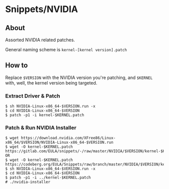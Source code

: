 # Snippets/NVIDIA

## About
Assorted NVIDIA related patches.

General naming scheme is `kernel-[kernel version].patch`

## How to
Replace `$VERSION` with the NVIDIA version you're patching, and `$KERNEL` with, well, the kernel version being targeted.

### Extract Driver & Patch
```raw
$ sh NVIDIA-Linux-x86_64-$VERSION.run -x
$ cd NVIDIA-Linux-x86_64-$VERSION
$ patch -p1 -i kernel-$KERNEL.patch
```

### Patch & Run NVIDIA Installer
```raw
$ wget https://download.nvidia.com/XFree86/Linux-x86_64/$VERSION/NVIDIA-Linux-x86_64-$VERSION.run
$ wget -O kernel-$KERNEL.patch https://gitlab.com/EULA/snippets/-/raw/master/NVIDIA/$VERSION/kernel-$KERNEL.patch
OR
$ wget -O kernel-$KERNEL.patch https://codeberg.org/EULA/Snippets/raw/branch/master/NVIDIA/$VERSION/kernel-$KERNEL.patch
$ sh NVIDIA-Linux-x86_64-$VERSION.run -x
$ cd NVIDIA-Linux-x86_64-$VERSION
$ patch -p1 -i ../kernel-$KERNEL.patch
# ./nvidia-installer
```

